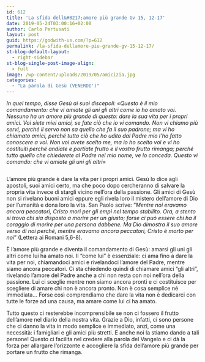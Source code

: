 ```yaml
---
id: 612
title: 'La sfida dell&#8217;amore più grande Gv 15, 12-17'
date: 2019-05-24T03:00:16+02:00
author: Carlo Pertusati
layout: post
guid: https://godwith-us.com/?p=612
permalink: /la-sfida-dellamore-piu-grande-gv-15-12-17/
st-blog-default-layout:
  - right-sidebar
st-blog-single-post-image-align:
  - full
image: /wp-content/uploads/2019/05/amicizia.jpg
categories:
  - "La parola di Gesù (VENERDI')"
---
```

_In quel tempo, disse Gesù ai suoi discepoli: «Questo è il mio comandamento: che vi amiate gli uni gli altri come io ho amato voi. Nessuno ha un amore più grande di questo: dare la sua vita per i propri amici. Voi siete miei amici, se fate ciò che io vi comando. Non vi chiamo più servi, perché il servo non sa quello che fa il suo padrone; ma vi ho chiamato amici, perché tutto ciò che ho udito dal Padre mio l&#8217;ho fatto conoscere a voi. Non voi avete scelto me, ma io ho scelto voi e vi ho costituiti perché andiate e portiate frutto e il vostro frutto rimanga; perché tutto quello che chiederete al Padre nel mio nome, ve lo conceda. Questo vi comando: che vi amiate gli uni gli altri»_<figure class="wp-block-image">

<img src="https://godwith-us.com/wp-content/uploads/2019/05/amici-Gesù-.jpg" alt="" class="wp-image-615" srcset="https://incercadidio.com/wp-content/uploads/2019/05/amici-Gesù-.jpg 928w, https://incercadidio.com/wp-content/uploads/2019/05/amici-Gesù--300x177.jpg 300w, https://incercadidio.com/wp-content/uploads/2019/05/amici-Gesù--768x452.jpg 768w" sizes="(max-width: 928px) 100vw, 928px" /> </figure> 

L’amore più grande è dare la vita per i propri amici. Gesù lo dice agli apostoli, suoi amici certo, ma che poco dopo cercheranno di salvare la propria vita invece di stargli vicino nell’ora della passione. Gli amici di Gesù non si rivelano buoni amici eppure egli rivela loro il mistero dell’amore di Dio per l’umanità e dona loro la vita. San Paolo scrive: “_Mentre noi eravamo ancora peccatori, Cristo morì per gli empi nel tempo stabilito. Ora, a stento si trova chi sia disposto a morire per un giusto; forse ci può essere chi ha il coraggio di morire per una persona dabbene. Ma Dio dimostra il suo amore verso di noi perché, mentre eravamo ancora peccatori, Cristo è morto per noi_” (Lettera ai Romani 5,6-8). 

È l’amore più grande e diventa il comandamento di Gesù: amarsi gli uni gli altri come lui ha amato noi. Il “come lui” è essenziale: ci ama fino a dare la vita per noi, chiamandoci amici e rivelandoci l’amore del Padre, mentre siamo ancora peccatori. Ci sta chiedendo quindi di chiamare amici “gli altri”, rivelando l’amore del Padre anche a chi non resta con noi nell’ora della passione. Lui ci sceglie mentre non siamo ancora pronti e ci costituisce per scegliere di amare chi non è ancora pronto. Non è cosa semplice né immediata… Forse così comprendiamo che dare la vita non è dedicarci con tutte le forze ad una causa, ma amare come lui ci ha amato. 

Tutto questo ci resterebbe incomprensibile se non ci fossero il frutto dell’amore nel diario della nostra vita. Grazie a Dio, infatti, ci sono persone che ci danno la vita in modo semplice e immediato, anzi, come una necessità: i famigliari e gli amici più stretti. E anche noi la stiamo dando a tali persone! Questo ci facilita nel credere alla parola del Vangelo e ci dà la forza per allargare l’orizzonte e accogliere la sfida dell’amore più grande per portare un frutto che rimanga.